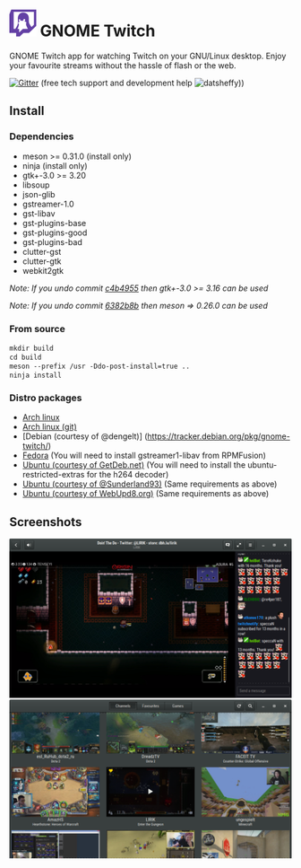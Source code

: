 # ![](/data/icons/hicolor/48x48/apps/gnome-twitch.png) GNOME Twitch
GNOME Twitch app for watching Twitch on your GNU/Linux desktop. Enjoy your favourite streams without
the hassle of flash or the web.

[![Gitter](https://badges.gitter.im/Ippytraxx/gnome-twitch.svg)](https://gitter.im/Ippytraxx/gnome-twitch?utm_source=badge&utm_medium=badge&utm_campaign=pr-badge) (free tech support and development help ![datsheffy](https://static-cdn.jtvnw.net/emoticons/v1/170/1.0)))

## Install
### Dependencies
* meson >= 0.31.0 (install only)
* ninja (install only)
* gtk+-3.0 >= 3.20
* libsoup
* json-glib
* gstreamer-1.0
* gst-libav
* gst-plugins-base
* gst-plugins-good
* gst-plugins-bad
* clutter-gst
* clutter-gtk
* webkit2gtk

_Note: If you undo commit [c4b4955](https://github.com/Ippytraxx/gnome-twitch/commit/c4b49557dfed8465f273f2b5490002607baa5182) then gtk+-3.0 >= 3.16 can be used_

_Note: If you undo commit [6382b8b](https://github.com/Ippytraxx/gnome-twitch/commit/6382b8b918306306da0c014cedb8f314ecd66a93) then meson => 0.26.0 can be used_

### From source
```
mkdir build
cd build
meson --prefix /usr -Ddo-post-install=true ..
ninja install
```

### Distro packages
* [Arch linux](https://aur.archlinux.org/packages/gnome-twitch/)
* [Arch linux (git)](https://aur.archlinux.org/packages/gnome-twitch-git/)
* [Debian (courtesy of @dengelt)] (https://tracker.debian.org/pkg/gnome-twitch/)
* [Fedora](https://copr.fedoraproject.org/coprs/ippytraxx/gnome-twitch/) (You will need to install gstreamer1-libav from RPMFusion)
* [Ubuntu (courtesy of GetDeb.net)](http://www.getdeb.net/app/GNOME%20Twitch) (You will need to install the ubuntu-restricted-extras for the h264 decoder)
* [Ubuntu (courtesy of @Sunderland93)](https://launchpad.net/~samoilov-lex/+archive/ubuntu/gnome-twitch) (Same requirements as above)
* [Ubuntu (courtesy of WebUpd8.org)](https://launchpad.net/~nilarimogard/+archive/ubuntu/webupd8/+index?batch=75&memo=150&start=150) (Same requirements as above)

## Screenshots
![](/data/screenshots/scrot_player.png?raw=true)
![](/data/screenshots/scrot_streams.png?raw=true)